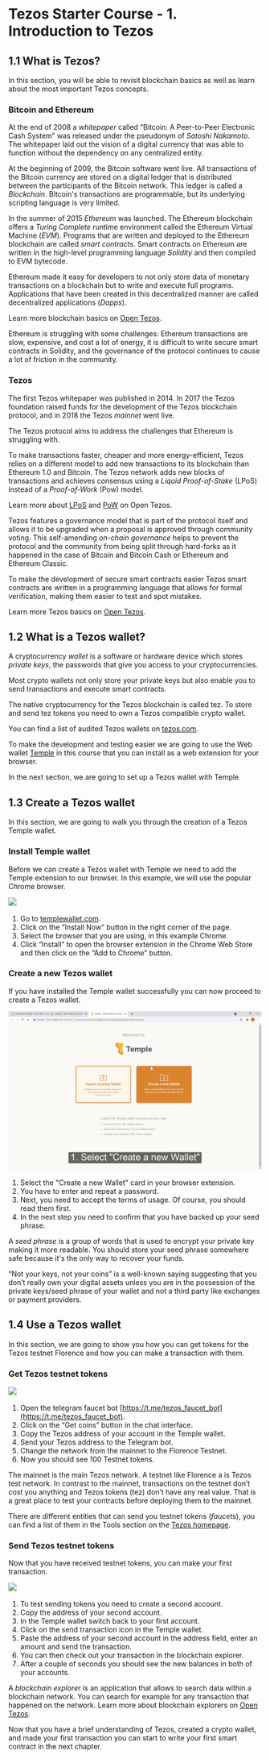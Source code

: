 # Tezos Starter Course - 1. Introduction to Tezos

## 1.1 What is Tezos?
In this section, you will be able to revisit blockchain basics as well as learn about the most important Tezos concepts.

### Bitcoin and Ethereum
At the end of 2008 a *whitepaper* called “Bitcoin: A Peer-to-Peer Electronic Cash System” was released under the pseudonym of *Satoshi Nakamoto*. The whitepaper laid out the vision of a digital currency that was able to function without the dependency on any centralized entity.

At the beginning of 2009, the Bitcoin software went live. All transactions of the Bitcoin currency are stored on a digital ledger that is distributed between the participants of the Bitcoin network. This ledger is called a *Blockchain*. 
Bitcoin's transactions are programmable, but its underlying scripting language is very limited.

In the summer of 2015 *Ethereum* was launched. The Ethereum blockchain offers a *Turing Complete* runtime environment called the Ethereum Virtual Machine (*EVM*). 
Programs that are written and deployed to the Ethereum blockchain are called *smart contracts*. Smart contracts on Ethereum are written in the high-level programming language *Solidity* and then compiled to EVM bytecode.

Ethereum made it easy for developers to not only store data of monetary transactions on a blockchain but to write and execute full programs. Applications that have been created in this decentralized manner are called decentralized applications (*Dapps*).

Learn more blockchain basics on [Open Tezos](https://opentezos.com/blockchain-basics).

Ethereum is struggling with some challenges: Ethereum transactions are slow, expensive, and cost a lot of energy, it is difficult to write secure smart contracts in Solidity, and the governance of the protocol continues to cause a lot of friction in the community.

### Tezos
The first Tezos whitepaper was published in 2014. In 2017 the Tezos foundation raised funds for the development of the Tezos blockchain protocol, and in 2018 the Tezos *mainnet* went live.

The Tezos protocol aims to address the challenges that Ethereum is struggling with.

To make transactions faster, cheaper and more energy-efficient, Tezos relies on a different model to add new transactions to its blockchain than Ethereum 1.0 and Bitcoin. The Tezos network adds new blocks of transactions and achieves consensus using a *Liquid Proof-of-Stake* (LPoS) instead of a *Proof-of-Work* (Pow) model.

Learn more about [LPoS](https://opentezos.com/tezos-basics/liquid-proof-of-stake) and [PoW](https://opentezos.com/blockchain-basics/proof-of-work) on Open Tezos.

Tezos features a governance model that is part of the protocol itself and allows it to be upgraded when a proposal is approved through community voting. This self-amending *on-chain governance* helps to prevent the protocol and the community from being split through hard-forks as it happened in the case of Bitcoin and Bitcoin Cash or Ethereum and Ethereum Classic.

To make the development of secure smart contracts easier Tezos smart contracts are written in a programming language that allows for formal verification, making them easier to test and spot mistakes.

Learn more Tezos basics on [Open Tezos](https://opentezos.com/tezos-basics).

## 1.2 What is a Tezos wallet?

A cryptocurrency *wallet* is a software or hardware device which stores *private keys*, the passwords that give you access to your cryptocurrencies.

Most crypto wallets not only store your private keys but also enable you to send transactions and execute smart contracts.

The native cryptocurrency for the Tezos blockchain is called tez. To store and send tez tokens you need to own a Tezos compatible crypto wallet.

You can find a list of audited Tezos wallets on [tezos.com](https://tezos.com/learn/store-and-use/).

To make the development and testing easier we are going to use the Web wallet [Temple](https://templewallet.com/) in this course that you can install as a web extension for your browser.

In the next section, we are going to set up a Tezos wallet with Temple.

## 1.3 Create a Tezos wallet

In this section, we are going to walk you through the creation of a Tezos Temple wallet.

### Install Temple wallet
Before we can create a Tezos wallet with Temple we need to add the Temple extension to our browser. In this example, we will use the popular Chrome browser.

![](https://raw.githubusercontent.com/moritzfelipe/tezos-development-101/main/content/gifs/tezos_1_3_1_install_temple.gif)

1. Go to [templewallet.com](https://templewallet.com/).
2. Click on the “Install Now” button in the right corner of the page.
3. Select the browser that you are using, in this example Chrome.
4. Click “Install” to open the browser extension in the Chrome Web Store and then click on the “Add to Chrome” button. 

### Create a new Tezos wallet
If you have installed the Temple wallet successfully you can now proceed to create a Tezos wallet.

![](https://raw.githubusercontent.com/moritzfelipe/tezos-development-101/main/content/gifs/tezos_1_3_2_create_wallet.gif)

1. Select the "Create a new Wallet" card in your browser extension.
2. You have to enter and repeat a password.
3. Next, you need to accept the terms of usage. Of course, you should read them first.
4. In the next step you need to confirm that you have backed up your seed phrase. 

A *seed phrase* is a group of words that is used to encrypt your private key making it more readable. You should store your seed phrase somewhere safe because it's the only way to recover your funds.

“Not your keys, not your coins” is a well-known saying suggesting that you don’t really own your digital assets unless you are in the possession of the private keys/seed phrase of your wallet and not a third party like exchanges or payment providers.

## 1.4 Use a Tezos wallet
In this section, we are going to show you how you can get tokens for the Tezos testnet Florence and how you can make a transaction with them.

### Get Tezos testnet tokens
![](https://raw.githubusercontent.com/moritzfelipe/tezos-development-101/main/content/gifs/tezos_1_4_1_get_tokens.gif)

1. Open the telegram faucet bot [https://t.me/tezos_faucet_bot](https://t.me/tezos_faucet_bot).
2. Click on the “Get coins” button in the chat interface.
3. Copy the Tezos address of your account in the Temple wallet.
4. Send your Tezos address to the Telegram bot.
5. Change the network from the mainnet to the Florence Testnet.
6. Now you should see 100 Testnet tokens.

The mainnet is the main Tezos network. A testnet like Florence a is Tezos test network. In contrast to the mainnet, transactions on the testnet don’t cost you anything and Tezos tokens (tez) don’t have any real value. That is a great place to test your contracts before deploying them to the mainnet.

There are different entities that can send you testnet tokens (*faucets*), you can find a list of them in the Tools section on the [Tezos homepage](https://tezos.com/developer-portal).

### Send Tezos testnet tokens
Now that you have received testnet tokens, you can make your first transaction.

![](https://raw.githubusercontent.com/moritzfelipe/tezos-development-101/main/content/gifs/tezos_1_4_2_send_tokens.gif)

1. To test sending tokens you need to create a second account.
2. Copy the address of your second account.
3. In the Temple wallet switch back to your first account.
4. Click on the send transaction icon in the Temple wallet.
5. Paste the address of your second account in the address field, enter an amount and send the transaction.
6. You can then check out your transaction in the blockchain explorer.
7. After a couple of seconds you should see the new balances in both of your accounts.

A *blockchain explorer* is an application that allows to search data within a blockchain network. You can search for example for any transaction that happened on the network. Learn more about blockchain explorers on [Open Tezos](https://opentezos.com/explorer).

Now that you have a brief understanding of Tezos, created a crypto wallet, and made your first transaction you can start to write your first smart contract in the next chapter.
